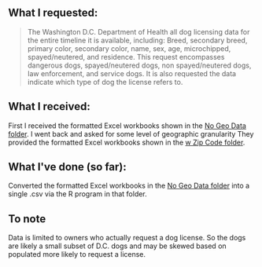 ## What I requested:
>The Washington D.C. Department of Health all dog licensing data for the entire timeline it is available, including:
>Breed, secondary breed, primary color, secondary color, name, sex, age, microchipped, spayed/neutered, and residence.
>This request encompasses dangerous dogs, spayed/neutered dogs, non spayed/neutered dogs, law enforcement, and service dogs. It is also requested the data indicate which type of dog the license refers to.

## What I received:
First I received the formatted Excel workbooks shown in the [No Geo Data folder](https://github.com/katerabinowitz/FOIA-Requests/tree/master/Registered%20Dogs/No%20Geo%20Data). 
I went back and asked for some level of geographic granularity They provided the formatted Excel workbooks shown in the [w Zip Code folder](https://github.com/katerabinowitz/FOIA-Requests/tree/master/Registered%20Dogs/w%20Zip%20Code).

## What I've done (so far):
Converted the formatted Excel workbooks in the [No Geo Data folder](https://github.com/katerabinowitz/FOIA-Requests/tree/master/Registered%20Dogs/No%20Geo%20Data) 
into a single .csv via the R program in that folder. 

## To note
Data is limited to owners who actually request a dog license. So the dogs are likely a small subset of D.C. dogs and may be skewed based on populated more likely to request a license.
